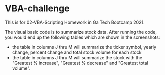 # VBA-challenge
This is for 02-VBA-Scripting Homework in Ga Tech Bootcamp 2021.

The visual basic code is to summarize stock data.
After running the code, you would end up the following tables which are shown in the screenshots:
  - the table in columns J thru M will summarize the ticker symbol, yearly change, percent change and total stock volume for each stock
  - the table in columns J thru M will summarize the stock with the "Greatest % increase", "Greatest % decrease" and "Greatest total volume".
